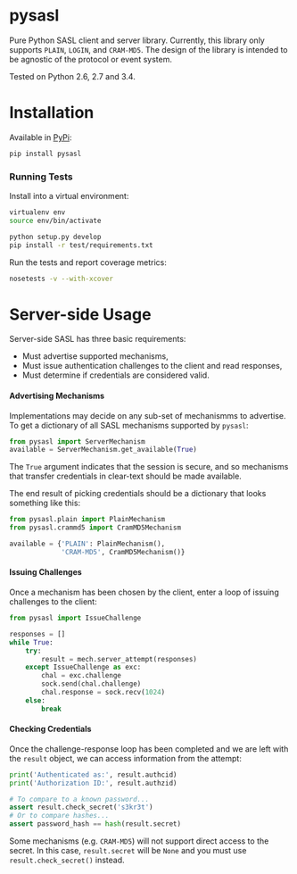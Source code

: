 pysasl
======

Pure Python SASL client and server library. Currently, this library only
supports `PLAIN`, `LOGIN`, and `CRAM-MD5`. The design of the library is
intended to be agnostic of the protocol or event system.

Tested on Python 2.6, 2.7 and 3.4.

Installation
============

Available in [PyPi](https://pypi.python.org/):

```bash
pip install pysasl
```

### Running Tests

Install into a virtual environment:

```bash
virtualenv env
source env/bin/activate

python setup.py develop
pip install -r test/requirements.txt
```

Run the tests and report coverage metrics:

```bash
nosetests -v --with-xcover
```

Server-side Usage
=================

Server-side SASL has three basic requirements:

* Must advertise supported mechanisms,
* Must issue authentication challenges to the client and read responses,
* Must determine if credentials are considered valid.

#### Advertising Mechanisms

Implementations may decide on any sub-set of mechanismms to advertise. To get a
dictionary of all SASL mechanisms supported by `pysasl`:

```python
from pysasl import ServerMechanism
available = ServerMechanism.get_available(True)
```

The `True` argument indicates that the session is secure, and so mechanisms
that transfer credentials in clear-text should be made available.

The end result of picking credentials should be a dictionary that looks
something like this:

```python
from pysasl.plain import PlainMechanism
from pysasl.crammd5 import CramMD5Mechanism

available = {'PLAIN': PlainMechanism(),
             'CRAM-MD5', CramMD5Mechanism()}
```

#### Issuing Challenges

Once a mechanism has been chosen by the client, enter a loop of issuing
challenges to the client:

```python
from pysasl import IssueChallenge

responses = []
while True:
    try:
        result = mech.server_attempt(responses)
    except IssueChallenge as exc:
        chal = exc.challenge
        sock.send(chal.challenge)
        chal.response = sock.recv(1024)
    else:
        break
```

#### Checking Credentials

Once the challenge-response loop has been completed and we are left with the
`result` object, we can access information from the attempt:

```python
print('Authenticated as:', result.authcid)
print('Authorization ID:', result.authzid)

# To compare to a known password...
assert result.check_secret('s3kr3t')
# Or to compare hashes...
assert password_hash == hash(result.secret)
```

Some mechanisms (e.g. `CRAM-MD5`) will not support direct access to the secret.
In this case, `result.secret` will be `None` and you must use
`result.check_secret()` instead.
